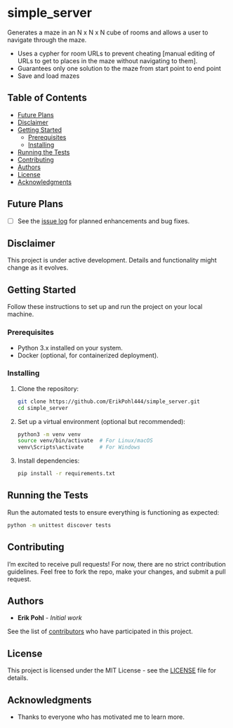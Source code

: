 # simple_server

Generates a maze in an N x N x N cube of rooms and allows a user to navigate through the maze.

* Uses a cypher for room URLs to prevent cheating [manual editing of URLs to get to places in the maze without navigating to them].
* Guarantees only one solution to the maze from start point to end point
* Save and load mazes

## Table of Contents
- [Future Plans](#future-plans)
- [Disclaimer](#disclaimer)
- [Getting Started](#getting-started)
  - [Prerequisites](#prerequisites)
  - [Installing](#installing)
- [Running the Tests](#running-the-tests)
- [Contributing](#contributing)
- [Authors](#authors)
- [License](#license)
- [Acknowledgments](#acknowledgments)

## Future Plans
- [ ] See the [issue log](https://github.com/ErikPohl444/simple_server/issues) for planned enhancements and bug fixes.

## Disclaimer
This project is under active development. Details and functionality might change as it evolves.

## Getting Started

Follow these instructions to set up and run the project on your local machine.

### Prerequisites
- Python 3.x installed on your system.
- Docker (optional, for containerized deployment).

### Installing
1. Clone the repository:
   ```bash
   git clone https://github.com/ErikPohl444/simple_server.git
   cd simple_server
   ```
2. Set up a virtual environment (optional but recommended):
   ```bash
   python3 -m venv venv
   source venv/bin/activate  # For Linux/macOS
   venv\Scripts\activate     # For Windows
   ```
3. Install dependencies:
   ```bash
   pip install -r requirements.txt
   ```

## Running the Tests
Run the automated tests to ensure everything is functioning as expected:
```bash
python -m unittest discover tests
```

## Contributing
I’m excited to receive pull requests! For now, there are no strict contribution guidelines. Feel free to fork the repo, make your changes, and submit a pull request.

## Authors
- **Erik Pohl** - *Initial work*

See the list of [contributors](https://github.com/ErikPohl444/simple_server/graphs/contributors) who have participated in this project.

## License
This project is licensed under the MIT License - see the [LICENSE](LICENSE.md) file for details.

## Acknowledgments
- Thanks to everyone who has motivated me to learn more.
